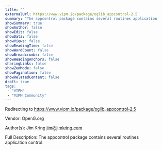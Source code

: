 ```yaml
---
title: ""
externalUrl: https://www.vipm.io/package/oglib_appcontrol-2.5
summary: "The appcontrol package contains several routines application control.."
showSummary: true
showAuthor: false
showEdit: false
showData: false
showViews: false
showReadingTime: false
showWordCount: false
showBreadcrumbs: false
showHeadingAnchors: false
sharingLinks: false
showZenMode: false
showPagination: false
showRelatedContent: false
draft: true
tags:
 - "VIPM"
 - "VIPM Community"
---
```


Redirecting to https://www.vipm.io/package/oglib_appcontrol-2.5

Vendor: OpenG.org

Author(s): Jim Kring <jim@jimkring.com>
 
Full Description:
The appcontrol package contains several routines application control.
